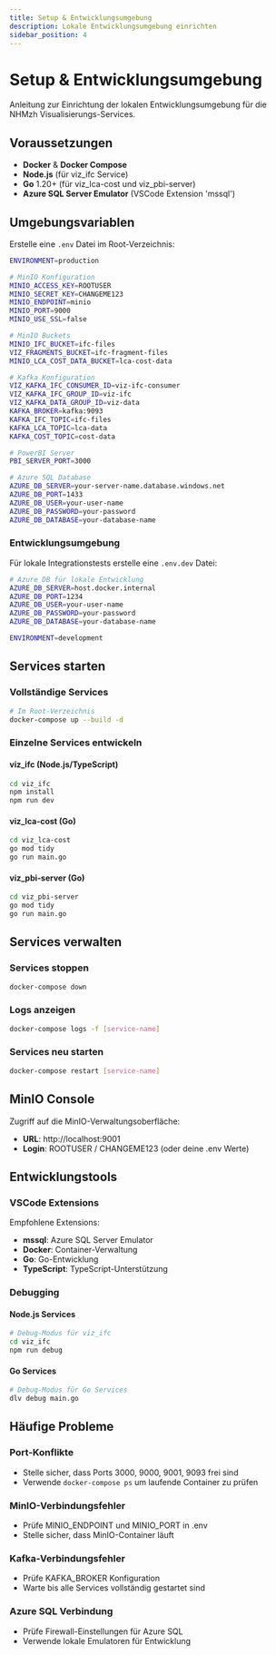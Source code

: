 ```yaml
---
title: Setup & Entwicklungsumgebung
description: Lokale Entwicklungsumgebung einrichten
sidebar_position: 4
---
```


# Setup & Entwicklungsumgebung

Anleitung zur Einrichtung der lokalen Entwicklungsumgebung für die NHMzh Visualisierungs-Services.

## Voraussetzungen

- **Docker** & **Docker Compose**
- **Node.js** (für viz_ifc Service)
- **Go** 1.20+ (für viz_lca-cost und viz_pbi-server)
- **Azure SQL Server Emulator** (VSCode Extension 'mssql')

## Umgebungsvariablen

Erstelle eine `.env` Datei im Root-Verzeichnis:

```bash
ENVIRONMENT=production

# MinIO Konfiguration
MINIO_ACCESS_KEY=ROOTUSER
MINIO_SECRET_KEY=CHANGEME123
MINIO_ENDPOINT=minio
MINIO_PORT=9000
MINIO_USE_SSL=false

# MinIO Buckets
MINIO_IFC_BUCKET=ifc-files
VIZ_FRAGMENTS_BUCKET=ifc-fragment-files
MINIO_LCA_COST_DATA_BUCKET=lca-cost-data

# Kafka Konfiguration
VIZ_KAFKA_IFC_CONSUMER_ID=viz-ifc-consumer
VIZ_KAFKA_IFC_GROUP_ID=viz-ifc
VIZ_KAFKA_DATA_GROUP_ID=viz-data
KAFKA_BROKER=kafka:9093
KAFKA_IFC_TOPIC=ifc-files
KAFKA_LCA_TOPIC=lca-data
KAFKA_COST_TOPIC=cost-data

# PowerBI Server
PBI_SERVER_PORT=3000

# Azure SQL Database
AZURE_DB_SERVER=your-server-name.database.windows.net
AZURE_DB_PORT=1433
AZURE_DB_USER=your-user-name
AZURE_DB_PASSWORD=your-password
AZURE_DB_DATABASE=your-database-name
```

### Entwicklungsumgebung

Für lokale Integrationstests erstelle eine `.env.dev` Datei:

```bash
# Azure DB für lokale Entwicklung
AZURE_DB_SERVER=host.docker.internal
AZURE_DB_PORT=1234
AZURE_DB_USER=your-user-name
AZURE_DB_PASSWORD=your-password
AZURE_DB_DATABASE=your-database-name

ENVIRONMENT=development
```

## Services starten

### Vollständige Services

```bash
# Im Root-Verzeichnis
docker-compose up --build -d
```

### Einzelne Services entwickeln

#### viz_ifc (Node.js/TypeScript)

```bash
cd viz_ifc
npm install
npm run dev
```

#### viz_lca-cost (Go)

```bash
cd viz_lca-cost
go mod tidy
go run main.go
```

#### viz_pbi-server (Go)

```bash
cd viz_pbi-server
go mod tidy
go run main.go
```

## Services verwalten

### Services stoppen

```bash
docker-compose down
```

### Logs anzeigen

```bash
docker-compose logs -f [service-name]
```

### Services neu starten

```bash
docker-compose restart [service-name]
```

## MinIO Console

Zugriff auf die MinIO-Verwaltungsoberfläche:

- **URL**: http://localhost:9001
- **Login**: ROOTUSER / CHANGEME123 (oder deine .env Werte)

## Entwicklungstools

### VSCode Extensions

Empfohlene Extensions:

- **mssql**: Azure SQL Server Emulator
- **Docker**: Container-Verwaltung
- **Go**: Go-Entwicklung
- **TypeScript**: TypeScript-Unterstützung

### Debugging

#### Node.js Services

```bash
# Debug-Modus für viz_ifc
cd viz_ifc
npm run debug
```

#### Go Services

```bash
# Debug-Modus für Go Services
dlv debug main.go
```

## Häufige Probleme

### Port-Konflikte

- Stelle sicher, dass Ports 3000, 9000, 9001, 9093 frei sind
- Verwende `docker-compose ps` um laufende Container zu prüfen

### MinIO-Verbindungsfehler

- Prüfe MINIO_ENDPOINT und MINIO_PORT in .env
- Stelle sicher, dass MinIO-Container läuft

### Kafka-Verbindungsfehler

- Prüfe KAFKA_BROKER Konfiguration
- Warte bis alle Services vollständig gestartet sind

### Azure SQL Verbindung

- Prüfe Firewall-Einstellungen für Azure SQL
- Verwende lokale Emulatoren für Entwicklung
